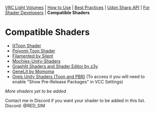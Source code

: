 [VRC Light Volumes](/README.md) | [How to Use](/Documentation/HowToUse.md) | [Best Practices](/Documentation/BestPractices.md) | [Udon Sharp API](/Documentation/UdonSharpAPI.md) | [For Shader Developers](/Documentation/ForShaderDevelopers.md) | **Compatible Shaders**
# Compatible Shaders
- [lilToon Shader](https://github.com/lilxyzw/lilToon)
- [Poiyomi Toon Shader](https://github.com/poiyomi/PoiyomiToonShader)
- [Filamented by Silent](https://gitlab.com/s-ilent/filamented)
- [Mochies-Unity-Shaders](https://github.com/MochiesCode/Mochies-Unity-Shaders)
- [Graphlit Shaders and Shader Editor by z3y](https://github.com/z3y/Graphlit)
- [GeneLit by Momoma](https://github.com/momoma-null/GeneLit)
- [Orels Unity Shaders (Toon and PBR)](https://github.com/orels1/orels-Unity-Shaders) (To access it you will need to enable "Show Pre-Release Packages" in VCC Settings)

*More shaders yet to be added*

Contact me in Discord if you want your shader to be added in this list.
Discord: @RED_SIM
